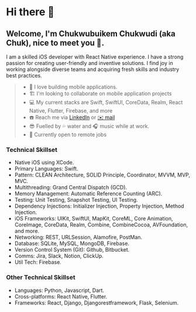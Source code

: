 # Hi there 👋

## Welcome, I'm Chukwubuikem Chukwudi (aka Chuk), nice to meet you 🙇.

I am a skilled iOS developer with React Native experience. I have a strong passion for creating user-friendly and inventive solutions. I find joy in working alongside diverse teams and acquiring fresh skills and industry best practices.

>
> - 📱 I love building mobile applications.
> - 🏗️ I'm looking to collaborate on mobile application projects
> - 💻 My current stacks are Swift, SwiftUI, CoreData, Realm, React Native, Flutter, Firebase, and more 
> - ☎️ Reach me via [ LinkedIn](https://www.linkedin.com/in/chukwubuikem-onyedika-chukwudi-401667189/) or [ ✉️ mail](chukwubuikemchukwudi@gmail.com)
> - 😎 Fuelled by 💦 water and 🎧 music while at work.
> - 💼 Currently open to remote jobs
> 

### Technical Skillset
 - Native iOS using XCode.
 - Primary Languages: Swift.
 - Pattern: CLEAN Architecture, SOLID Principle, Coordinator, MVVM, MVP, MVC.
 - Multithreading: Grand Central Dispatch (GCD).
 - Memory Management: Automatic Reference Counting (ARC).
 - Testing: Unit Testing, Snapshot Testing, UI Testing.
 - Dependency Injections: Initializer Injection, Property Injection, Method Injection.
 - iOS Frameworks: UIKit, SwiftUI, MapKit, CoreML, Core Animation, CoreImage, CoreData, Realm, Combine, CombineCocoa, AVFoundation, and more.
 - Networking: REST, URLSession, Alamofire, PostMan.
 - Database: SQLite, MySQL, MongoDB, Firebase.
 - Version Control System (Git): Github, Bitbucket.
 - Comms: Jira, Slack, Notion, ClickUp.
 - Util Tech: Firebase.

### Other Technical Skillset
 - Languages: Python, Javascript, Dart.
 - Cross-platforms: React Native, Flutter.
 - Frameworks: React, Django, Djangorestframework, Flask, Selenium.


